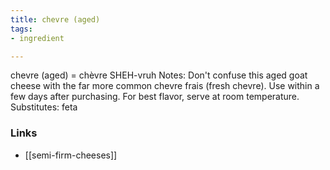 ```yaml
---
title: chevre (aged)
tags:
- ingredient

---
```

chevre (aged) = chèvre SHEH-vruh Notes: Don't confuse this aged goat cheese with the far more common chevre frais (fresh chevre). Use within a few days after purchasing. For best flavor, serve at room temperature. Substitutes: feta

### Links

* [[semi-firm-cheeses]]
